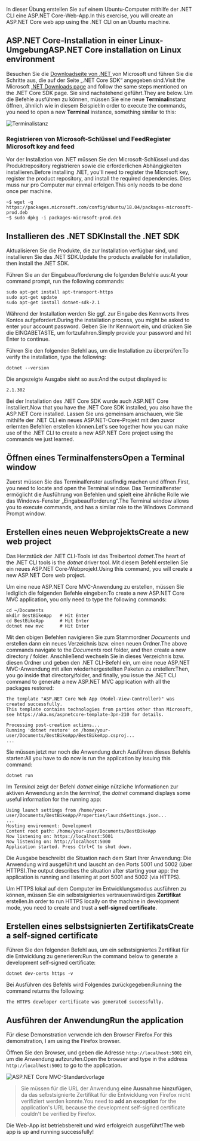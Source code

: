 <span data-ttu-id="54909-101">In dieser Übung erstellen Sie auf einem Ubuntu-Computer mithilfe der .NET CLI eine ASP.NET Core-Web-App.</span><span class="sxs-lookup"><span data-stu-id="54909-101">In this exercise, you will create an ASP.NET Core web app using the .NET CLI on an Ubuntu machine.</span></span>

## <a name="aspnet-core-installation-on-linux-environment"></a><span data-ttu-id="54909-102">ASP.NET Core-Installation in einer Linux-Umgebung</span><span class="sxs-lookup"><span data-stu-id="54909-102">ASP.NET Core installation on Linux environment</span></span>

<span data-ttu-id="54909-103">Besuchen Sie die [Downloadseite von .NET ](https://www.microsoft.com/net/download) von Microsoft und führen Sie die Schritte aus, die auf der Seite „.NET Core SDK“ angegeben sind.</span><span class="sxs-lookup"><span data-stu-id="54909-103">Visit the Microsoft [.NET Downloads page](https://www.microsoft.com/net/download) and follow the same steps mentioned on the .NET Core SDK page.</span></span> <span data-ttu-id="54909-104">Sie sind nachstehend geführt.</span><span class="sxs-lookup"><span data-stu-id="54909-104">They are below.</span></span> <span data-ttu-id="54909-105">Um die Befehle ausführen zu können, müssen Sie eine neue **Terminal**instanz öffnen, ähnlich wie in diesem Beispiel:</span><span class="sxs-lookup"><span data-stu-id="54909-105">In order to execute the commands, you need to open a new **Terminal** instance, something similar to this:</span></span>

![Terminalistanz](../media-draft/5-terminal-instance.PNG)

### <a name="register-microsoft-key-and-feed"></a><span data-ttu-id="54909-107">Registrieren von Microsoft-Schlüssel und Feed</span><span class="sxs-lookup"><span data-stu-id="54909-107">Register Microsoft key and feed</span></span>

<span data-ttu-id="54909-108">Vor der Installation von .NET müssen Sie den Microsoft-Schlüssel und das Produktrepository registrieren sowie die erforderlichen Abhängigkeiten installieren.</span><span class="sxs-lookup"><span data-stu-id="54909-108">Before installing .NET, you'll need to register the Microsoft key, register the product repository, and install the required dependencies.</span></span> <span data-ttu-id="54909-109">Dies muss nur pro Computer nur einmal erfolgen.</span><span class="sxs-lookup"><span data-stu-id="54909-109">This only needs to be done once per machine.</span></span>

```console
~$ wget -q https://packages.microsoft.com/config/ubuntu/18.04/packages-microsoft-prod.deb
~$ sudo dpkg -i packages-microsoft-prod.deb
```

## <a name="install-the-net-sdk"></a><span data-ttu-id="54909-110">Installieren des .NET SDK</span><span class="sxs-lookup"><span data-stu-id="54909-110">Install the .NET SDK</span></span>

<span data-ttu-id="54909-111">Aktualisieren Sie die Produkte, die zur Installation verfügbar sind, und installieren Sie das .NET SDK.</span><span class="sxs-lookup"><span data-stu-id="54909-111">Update the products available for installation, then install the .NET SDK.</span></span>

<span data-ttu-id="54909-112">Führen Sie an der Eingabeaufforderung die folgenden Befehle aus:</span><span class="sxs-lookup"><span data-stu-id="54909-112">At your command prompt, run the following commands:</span></span>

```console
sudo apt-get install apt-transport-https
sudo apt-get update
sudo apt-get install dotnet-sdk-2.1
```

<span data-ttu-id="54909-113">Während der Installation werden Sie ggf. zur Eingabe des Kennworts Ihres Kontos aufgefordert.</span><span class="sxs-lookup"><span data-stu-id="54909-113">During the installation process, you might be asked to enter your account password.</span></span> <span data-ttu-id="54909-114">Geben Sie Ihr Kennwort ein, und drücken Sie die EINGABETASTE, um fortzufahren.</span><span class="sxs-lookup"><span data-stu-id="54909-114">Simply provide your password and hit Enter to continue.</span></span>

<span data-ttu-id="54909-115">Führen Sie den folgenden Befehl aus, um die Installation zu überprüfen:</span><span class="sxs-lookup"><span data-stu-id="54909-115">To verify the installation, type the following:</span></span>

```console
dotnet --version
```

<span data-ttu-id="54909-116">Die angezeigte Ausgabe sieht so aus:</span><span class="sxs-lookup"><span data-stu-id="54909-116">And the output displayed is:</span></span>

```console
2.1.302
```

<span data-ttu-id="54909-117">Bei der Installation des .NET Core SDK wurde auch ASP.NET Core installiert.</span><span class="sxs-lookup"><span data-stu-id="54909-117">Now that you have the .NET Core SDK installed, you also have the ASP.NET Core installed.</span></span> <span data-ttu-id="54909-118">Lassen Sie uns gemeinsam anschauen, wie Sie mithilfe der .NET CLI ein neues ASP.NET-Core-Projekt mit den zuvor erlernten Befehlen erstellen können.</span><span class="sxs-lookup"><span data-stu-id="54909-118">Let's see together how you can make use of the .NET CLI to create a new ASP.NET Core project using the commands we just learned.</span></span>

## <a name="open-a-terminal-window"></a><span data-ttu-id="54909-119">Öffnen eines Terminalfensters</span><span class="sxs-lookup"><span data-stu-id="54909-119">Open a Terminal window</span></span>

<span data-ttu-id="54909-120">Zuerst müssen Sie das Terminalfenster ausfindig machen und öffnen.</span><span class="sxs-lookup"><span data-stu-id="54909-120">First, you need to locate and open the Terminal window.</span></span> <span data-ttu-id="54909-121">Das Terminalfenster ermöglicht die Ausführung von Befehlen und spielt eine ähnliche Rolle wie das Windows-Fenster „Eingabeaufforderung“.</span><span class="sxs-lookup"><span data-stu-id="54909-121">The Terminal window allows you to execute commands, and has a similar role to the Windows Command Prompt window.</span></span>

## <a name="create-a-new-web-project"></a><span data-ttu-id="54909-122">Erstellen eines neuen Webprojekts</span><span class="sxs-lookup"><span data-stu-id="54909-122">Create a new web project</span></span>

<span data-ttu-id="54909-123">Das Herzstück der .NET CLI-Tools ist das Treibertool *dotnet*.</span><span class="sxs-lookup"><span data-stu-id="54909-123">The heart of the .NET CLI tools is the *dotnet* driver tool.</span></span> <span data-ttu-id="54909-124">Mit diesem Befehl erstellen Sie ein neues ASP.NET Core-Webprojekt.</span><span class="sxs-lookup"><span data-stu-id="54909-124">Using this command, you will create a new ASP.NET Core web project.</span></span>

<span data-ttu-id="54909-125">Um eine neue ASP.NET Core MVC-Anwendung zu erstellen, müssen Sie lediglich die folgenden Befehle eingeben:</span><span class="sxs-lookup"><span data-stu-id="54909-125">To create a new ASP.NET Core MVC application, you only need to type the following commands:</span></span>

```console
cd ~/Documents
mkdir BestBikeApp   # Hit Enter
cd BestBikeApp      # Hit Enter
dotnet new mvc      # Hit Enter
```

<span data-ttu-id="54909-126">Mit den obigen Befehlen navigieren Sie zum Stammordner *Documents* und erstellen dann ein neues Verzeichnis bzw. einen neuen Ordner.</span><span class="sxs-lookup"><span data-stu-id="54909-126">The above commands navigate to the *Documents* root folder, and then create a new directory / folder.</span></span> <span data-ttu-id="54909-127">Anschließend wechseln Sie in dieses Verzeichnis bzw. diesen Ordner und geben den .NET CLI-Befehl ein, um eine neue ASP.NET MVC-Anwendung mit allen wiederhergestellten Paketen zu erstellen:</span><span class="sxs-lookup"><span data-stu-id="54909-127">Then, you go inside that directory/folder, and finally, you issue the .NET CLI command to generate a new ASP.NET MVC application with all the packages restored:</span></span>

```console
The template "ASP.NET Core Web App (Model-View-Controller)" was created successfully.
This template contains technologies from parties other than Microsoft, see https://aka.ms/aspnetcore-template-3pn-210 for details.

Processing post-creation actions...
Running 'dotnet restore' on /home/your-user/Documents/BestBikeApp/BestBikeApp.csproj...
...
```

<span data-ttu-id="54909-128">Sie müssen jetzt nur noch die Anwendung durch Ausführen dieses Befehls starten:</span><span class="sxs-lookup"><span data-stu-id="54909-128">All you have to do now is run the application by issuing this command:</span></span>

```console
dotnet run
```

<span data-ttu-id="54909-129">Im *Terminal* zeigt der Befehl *dotnet* einige nützliche Informationen zur aktiven Anwendung an:</span><span class="sxs-lookup"><span data-stu-id="54909-129">In the *terminal*, the *dotnet* command displays some useful information for the running app:</span></span>

```console
Using launch settings from /home/your-user/Documents/BestBikeApp/Properties/launchSettings.json...
...
Hosting environment: Development
Content root path: /home/your-user/Documents/BestBikeApp
Now listening on: https://localhost:5001
Now listening on: http://localhost:5000
Application started. Press Ctrl+C to shut down.
```

<span data-ttu-id="54909-130">Die Ausgabe beschreibt die Situation nach dem Start Ihrer Anwendung: Die Anwendung wird ausgeführt und lauscht an den Ports 5001 und 5002 (über HTTPS).</span><span class="sxs-lookup"><span data-stu-id="54909-130">The output describes the situation after starting your app: the application is running and listening at port 5001 and 5002 (via HTTPS).</span></span>

<span data-ttu-id="54909-131">Um HTTPS lokal auf dem Computer im Entwicklungsmodus ausführen zu können, müssen Sie ein selbstsigniertes vertrauenswürdiges **Zertifikat** erstellen.</span><span class="sxs-lookup"><span data-stu-id="54909-131">In order to run HTTPS locally on the machine in development mode, you need to create and trust a **self-signed certificate**.</span></span>

## <a name="create-a-self-signed-certificate"></a><span data-ttu-id="54909-132">Erstellen eines selbstsignierten Zertifikats</span><span class="sxs-lookup"><span data-stu-id="54909-132">Create a self-signed certificate</span></span>

<span data-ttu-id="54909-133">Führen Sie den folgenden Befehl aus, um ein selbstsigniertes Zertifikat für die Entwicklung zu generieren:</span><span class="sxs-lookup"><span data-stu-id="54909-133">Run the command below to generate a development self-signed certificate:</span></span>

```console
dotnet dev-certs https -v
```

<span data-ttu-id="54909-134">Bei Ausführen des Befehls wird Folgendes zurückgegeben:</span><span class="sxs-lookup"><span data-stu-id="54909-134">Running the command returns the following:</span></span>

```console
The HTTPS developer certificate was generated successfully.
```

## <a name="run-the-application"></a><span data-ttu-id="54909-135">Ausführen der Anwendung</span><span class="sxs-lookup"><span data-stu-id="54909-135">Run the application</span></span>

<span data-ttu-id="54909-136">Für diese Demonstration verwende ich den Browser Firefox.</span><span class="sxs-lookup"><span data-stu-id="54909-136">For this demonstration, I am using the Firefox browser.</span></span>

<span data-ttu-id="54909-137">Öffnen Sie den Browser, und geben die Adresse `http://localhost:5001` ein, um die Anwendung aufzurufen.</span><span class="sxs-lookup"><span data-stu-id="54909-137">Open the browser and type in the address `http://localhost:5001` to go to the application.</span></span>

![ASP.NET Core MVC-Standardvorlage](../media-draft/5-asp-core-mvc-default-template.PNG)

> <span data-ttu-id="54909-139">Sie müssen für die URL der Anwendung **eine Ausnahme hinzufügen**, da das selbstsignierte Zertifikat für die Entwicklung von Firefox nicht verifiziert werden konnte.</span><span class="sxs-lookup"><span data-stu-id="54909-139">You need to **add an exception** for the application's URL because the development self-signed certificate couldn't be verified by Firefox.</span></span>

<span data-ttu-id="54909-140">Die Web-App ist betriebsbereit und wird erfolgreich ausgeführt!</span><span class="sxs-lookup"><span data-stu-id="54909-140">The web app is up and running successfully!</span></span>
